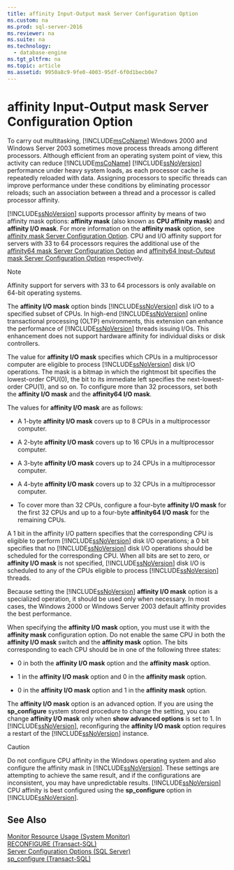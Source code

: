 ```yaml
---
title: affinity Input-Output mask Server Configuration Option
ms.custom: na
ms.prod: sql-server-2016
ms.reviewer: na
ms.suite: na
ms.technology: 
  - database-engine
ms.tgt_pltfrm: na
ms.topic: article
ms.assetid: 9950a8c9-9fe0-4003-95df-6f0d1becb0e7
---
```

# affinity Input-Output mask Server Configuration Option
  To carry out multitasking, [!INCLUDE[msCoName](../../Token/Other/msCoName_md.md)] Windows 2000 and Windows Server 2003 sometimes move process threads among different processors. Although efficient from an operating system point of view, this activity can reduce [!INCLUDE[msCoName](../../Token/Other/msCoName_md.md)] [!INCLUDE[ssNoVersion](../../Token/Other/ssNoVersion_md.md)] performance under heavy system loads, as each processor cache is repeatedly reloaded with data. Assigning processors to specific threads can improve performance under these conditions by eliminating processor reloads; such an association between a thread and a processor is called processor affinity.  
  
 [!INCLUDE[ssNoVersion](../../Token/Other/ssNoVersion_md.md)] supports processor affinity by means of two affinity mask options: **affinity mask** \(also known as **CPU affinity mask**\) and **affinity I\/O mask**. For more information on the **affinity mask** option, see [affinity mask Server Configuration Option](../../Topics/TopicNameNotContainA/affinity-mask-Server-Configuration-Option.md). CPU and I\/O affinity support for servers with 33 to 64 processors requires the additional use of the [affinity64 mask Server Configuration Option](../../Topics/TopicNameNotContainA/affinity64-mask-Server-Configuration-Option.md) and [affinity64 Input-Output mask Server Configuration Option](../../Topics/TopicNameNotContainA/affinity64-Input-Output-mask-Server-Configuration-Option.md) respectively.  
  
> [!NOTE]  
>  Affinity support for servers with 33 to 64 processors is only available on 64\-bit operating systems.  
  
 The **affinity I\/O mask** option binds [!INCLUDE[ssNoVersion](../../Token/Other/ssNoVersion_md.md)] disk I\/O to a specified subset of CPUs. In high\-end [!INCLUDE[ssNoVersion](../../Token/Other/ssNoVersion_md.md)] online transactional processing \(OLTP\) environments, this extension can enhance the performance of [!INCLUDE[ssNoVersion](../../Token/Other/ssNoVersion_md.md)] threads issuing I\/Os. This enhancement does not support hardware affinity for individual disks or disk controllers.  
  
 The value for **affinity I\/O mask** specifies which CPUs in a multiprocessor computer are eligible to process [!INCLUDE[ssNoVersion](../../Token/Other/ssNoVersion_md.md)] disk I\/O operations. The mask is a bitmap in which the rightmost bit specifies the lowest\-order CPU\(0\), the bit to its immediate left specifies the next\-lowest\-order CPU\(1\), and so on. To configure more than 32 processors, set both the **affinity I\/O mask** and the **affinity64 I\/O mask**.  
  
 The values for **affinity I\/O mask** are as follows:  
  
-   A 1\-byte **affinity I\/O mask** covers up to 8 CPUs in a multiprocessor computer.  
  
-   A 2\-byte **affinity I\/O mask** covers up to 16 CPUs in a multiprocessor computer.  
  
-   A 3\-byte **affinity I\/O mask** covers up to 24 CPUs in a multiprocessor computer.  
  
-   A 4\-byte **affinity I\/O mask** covers up to 32 CPUs in a multiprocessor computer.  
  
-   To cover more than 32 CPUs, configure a four\-byte **affinity I\/O mask** for the first 32 CPUs and up to a four\-byte **affinity64 I\/O mask** for the remaining CPUs.  
  
 A 1 bit in the affinity I\/O pattern specifies that the corresponding CPU is eligible to perform [!INCLUDE[ssNoVersion](../../Token/Other/ssNoVersion_md.md)] disk I\/O operations; a 0 bit specifies that no [!INCLUDE[ssNoVersion](../../Token/Other/ssNoVersion_md.md)] disk I\/O operations should be scheduled for the corresponding CPU. When all bits are set to zero, or **affinity I\/O mask** is not specified, [!INCLUDE[ssNoVersion](../../Token/Other/ssNoVersion_md.md)] disk I\/O is scheduled to any of the CPUs eligible to process [!INCLUDE[ssNoVersion](../../Token/Other/ssNoVersion_md.md)] threads.  
  
 Because setting the [!INCLUDE[ssNoVersion](../../Token/Other/ssNoVersion_md.md)] **affinity I\/O mask** option is a specialized operation, it should be used only when necessary. In most cases, the Windows 2000 or Windows Server 2003 default affinity provides the best performance.  
  
 When specifying the **affinity I\/O mask** option, you must use it with the **affinity mask** configuration option. Do not enable the same CPU in both the **affinity I\/O mask** switch and the **affinity mask** option. The bits corresponding to each CPU should be in one of the following three states:  
  
-   0 in both the **affinity I\/O mask** option and the **affinity mask** option.  
  
-   1 in the **affinity I\/O mask** option and 0 in the **affinity mask** option.  
  
-   0 in the **affinity I\/O mask** option and 1 in the **affinity mask** option.  
  
 The **affinity I\/O mask** option is an advanced option. If you are using the **sp\_configure** system stored procedure to change the setting, you can change **affinity I\/O mask** only when **show advanced options** is set to 1. In [!INCLUDE[ssNoVersion](../../Token/Other/ssNoVersion_md.md)], reconfiguring the **affinity I\/O mask** option requires a restart of the [!INCLUDE[ssNoVersion](../../Token/Other/ssNoVersion_md.md)] instance.  
  
> [!CAUTION]  
>  Do not configure CPU affinity in the Windows operating system and also configure the affinity mask in [!INCLUDE[ssNoVersion](../../Token/Other/ssNoVersion_md.md)]. These settings are attempting to achieve the same result, and if the configurations are inconsistent, you may have unpredictable results. [!INCLUDE[ssNoVersion](../../Token/Other/ssNoVersion_md.md)] CPU affinity is best configured using the **sp\_configure** option in [!INCLUDE[ssNoVersion](../../Token/Other/ssNoVersion_md.md)].  
  
## See Also  
 [Monitor Resource Usage &#40;System Monitor&#41;](../../Topics/TopicNameNotContainA/Monitor-Resource-Usage--System-Monitor-.md)   
 [RECONFIGURE &#40;Transact-SQL&#41;](../Topic/RECONFIGURE%20\(Transact-SQL\).md)   
 [Server Configuration Options &#40;SQL Server&#41;](../../Topics/TopicNameNotContainA/Server-Configuration-Options--SQL-Server-.md)   
 [sp_configure &#40;Transact-SQL&#41;](../Topic/sp_configure%20\(Transact-SQL\).md)  
  
  